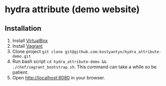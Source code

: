 # hydra attribute (demo website)

## Installation
1. Install [VirtualBox](https://www.virtualbox.org/wiki/Downloads)
2. Install [Vagrant](http://www.vagrantup.com/downloads.html)
3. Clone project ```git clone git@github.com:kostyantyn/hydra_attribute-demo.git```
4. Run bash script ```cd hydra_attribute-demo && ./chef/vagrant_bootstrap.sh```.
   This command can take a while so be patient.
5. Open [http://localhost:8080](http://localhost:8080) in your browser.